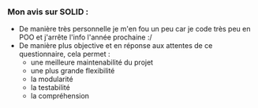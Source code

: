 ### Mon avis sur **SOLID** : 
* De manière très personnelle je m'en fou un peu car je code très peu en POO et j'arrête l'info l'année prochaine :/
* De manière plus objective et en réponse aux attentes de ce questionnaire, cela permet :
    - une meilleure maintenabilité du projet
    - une plus grande flexibilité
    - la modularité
    - la testabilité
    - la compréhension